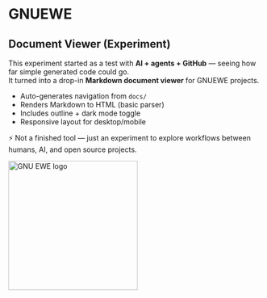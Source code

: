 <!--
title: Home
tags: [home]
/-->

# GNUEWE 
## Document Viewer (Experiment)

This experiment started as a test with **AI + agents + GitHub** — seeing how far simple generated code could go.  
It turned into a drop-in **Markdown document viewer** for GNUEWE projects.

- Auto-generates navigation from `docs/`
- Renders Markdown to HTML (basic parser)
- Includes outline + dark mode toggle
- Responsive layout for desktop/mobile

⚡ Not a finished tool — just an experiment to explore workflows between humans, AI, and open source projects.

<img src="images/ewe_hat.svg" width="256" height="256" alt="GNU EWE logo" loading="lazy" decoding="async">
